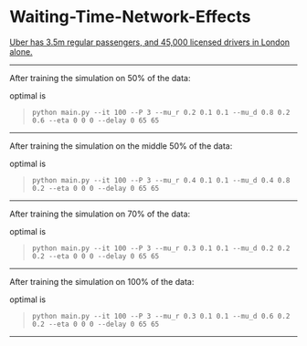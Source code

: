 # Waiting-Time-Network-Effects


[Uber has 3.5m regular passengers, and 45,000 licensed drivers in London
alone.](https://www.ft.com/content/78827b06-0f6a-11ea-a225-db2f231cfeae?accessToken=zwAAAW6nzFMAkc94gnsGD2oR6tOiJdsvIxz-rg.MEUCIDrfHHtCUtkTvk0Q-TynG3BAr4HpGgtd0nYzsOBqrUyqAiEA3KC-UmPZmvEXhd7sNAIRT69TlKnExRU011ApbzLB2fo&sharetype=gift?token=c4079894-3bb0-4a18-9bd6-28c637fc418c)

---

After training the simulation on 50% of the data:

optimal is
> `python main.py --it 100 --P 3 --mu_r 0.2 0.1 0.1 --mu_d 0.8 0.2 0.6 --eta 0 0 0 --delay 0 65 65`

---

After training the simulation on the middle 50% of the data:

optimal is
> `python main.py --it 100 --P 3 --mu_r 0.4 0.1 0.1 --mu_d 0.4 0.8 0.2 --eta 0 0 0 --delay 0 65 65`

--- 

After training the simulation on 70% of the data:

optimal is
> `python main.py --it 100 --P 3 --mu_r 0.3 0.1 0.1 --mu_d 0.2 0.2 0.2 --eta 0 0 0 --delay 0 65 65`

---

After training the simulation on 100% of the data:

optimal is 
> `python main.py --it 100 --P 3 --mu_r 0.3 0.1 0.1 --mu_d 0.6 0.2 0.2 --eta 0 0 0 --delay 0 65 65`

---
